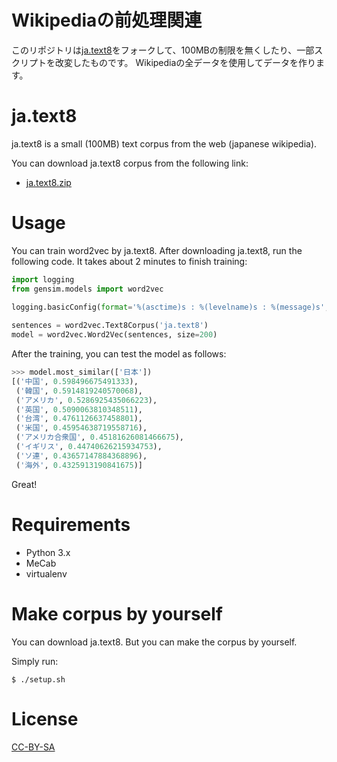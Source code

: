# Wikipediaの前処理関連

このリポジトリは[ja.text8](https://github.com/Hironsan/ja.text8)をフォークして、100MBの制限を無くしたり、一部スクリプトを改変したものです。
Wikipediaの全データを使用してデータを作ります。

# ja.text8
ja.text8 is a small (100MB) text corpus from the web (japanese wikipedia).


You can download ja.text8 corpus from the following link:

* [ja.text8.zip](https://s3-ap-northeast-1.amazonaws.com/dev.tech-sketch.jp/chakki/public/ja.text8.zip)


# Usage
You can train word2vec by ja.text8.
After downloading ja.text8, run the following code.
It takes about 2 minutes to finish training:

```python
import logging
from gensim.models import word2vec

logging.basicConfig(format='%(asctime)s : %(levelname)s : %(message)s', level=logging.INFO)
 
sentences = word2vec.Text8Corpus('ja.text8')
model = word2vec.Word2Vec(sentences, size=200)
```

After the training, you can test the model as follows:

```python
>>> model.most_similar(['日本'])
[('中国', 0.598496675491333),
 ('韓国', 0.5914819240570068),
 ('アメリカ', 0.5286925435066223),
 ('英国', 0.5090063810348511),
 ('台湾', 0.4761126637458801),
 ('米国', 0.45954638719558716),
 ('アメリカ合衆国', 0.45181626081466675),
 ('イギリス', 0.44740626215934753),
 ('ソ連', 0.43657147884368896),
 ('海外', 0.4325913190841675)]
```

Great!

# Requirements
* Python 3.x
* MeCab
* virtualenv

# Make corpus by yourself
You can download ja.text8.
But you can make the corpus by yourself.

Simply run:

```commandline
$ ./setup.sh
```


# License
[CC-BY-SA](https://ja.wikipedia.org/wiki/Wikipedia:Text_of_Creative_Commons_Attribution-ShareAlike_3.0_Unported_License)
